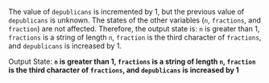 The value of `depublicans` is incremented by 1, but the previous value of `depublicans` is unknown. The states of the other variables (`n`, `fractions`, and `fraction`) are not affected. Therefore, the output state is: `n` is greater than 1, `fractions` is a string of length `n`, `fraction` is the third character of `fractions`, and `depublicans` is increased by 1.

Output State: **`n` is greater than 1, `fractions` is a string of length `n`, `fraction` is the third character of `fractions`, and `depublicans` is increased by 1**
